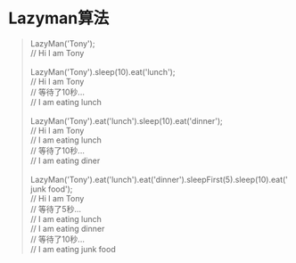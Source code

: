 # Lazyman算法

> LazyMan('Tony'); <br/>
> // Hi I am Tony<br/>
> <br/>
> LazyMan('Tony').sleep(10).eat('lunch'); <br/>
> // Hi I am Tony<br/>
> // 等待了10秒...<br/>
> // I am eating lunch<br/>
> <br/>
> LazyMan('Tony').eat('lunch').sleep(10).eat('dinner'); <br/>
> // Hi I am Tony<br/>
> // I am eating lunch<br/>
> // 等待了10秒...<br/>
> // I am eating diner<br/>
> <br/>
> LazyMan('Tony').eat('lunch').eat('dinner').sleepFirst(5).sleep(10).eat('junk food'); <br/>
> // Hi I am Tony<br/>
> // 等待了5秒...<br/>
> // I am eating lunch<br/>
> // I am eating dinner<br/>
> // 等待了10秒...<br/>
> // I am eating junk food<br/>
>  
